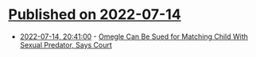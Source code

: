 # [Published on 2022-07-14](index.md)

* [2022-07-14, 20:41:00](https://yro.slashdot.org/story/22/07/14/1836224/omegle-can-be-sued-for-matching-child-with-sexual-predator-says-court?utm_source=rss1.0mainlinkanon&utm_medium=feed) - [Omegle Can Be Sued for Matching Child With Sexual Predator, Says Court](https://yro.slashdot.org/story/22/07/14/1836224/omegle-can-be-sued-for-matching-child-with-sexual-predator-says-court?utm_source=rss1.0mainlinkanon&utm_medium=feed)
